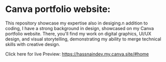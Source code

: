 # Canva portfolio website:
This repository showcase my expertise also in desiging.n addition to coding, I have a strong background in design, showcased on my Canva portfolio website. There, you'll find my work on digital graphics, UI/UX design, and visual storytelling, demonstrating my ability to merge technical skills with creative design.

Click here for live Preview:
https://hassnaindev.my.canva.site/#home
